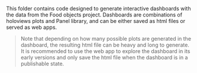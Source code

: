 This folder contains code designed to generate interactive dashboards with the data from the Food objects project. Dashboards are combinations of holoviews plots and Panel library, and can be either saved as html files or served as web apps.

> Note that depending on how many possible plots are generated in the dashboard, the resulting html file can be heavy and long to generate. It is recommended to use the web app to explore the dashboard in its early versions and only save the html file when the dashboard is in a publishable state.